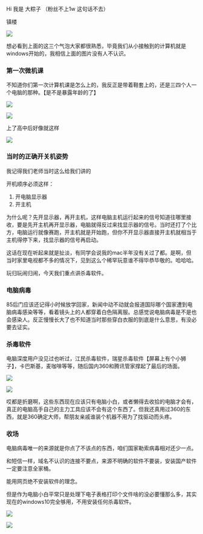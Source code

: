 Hi 我是 大粽子 （粉丝不上1w 这句话不去）

镇楼

![](https://gitee.com/stivepeim/img4mk/raw/master/20210322222309.png)

想必看到上面的这三个气泡大家都很熟悉，毕竟我们从小接触到的计算机就是windows开始的，我相信上面的图片没有人不认识。

### 第一次微机课

不知道你们第一次计算机课是怎么上的，我反正是带着鞋套上的，还是三四个人一个电脑的那种。【是不是暴露年龄的了】

![](https://gitee.com/stivepeim/img4mk/raw/master/20210322223054.png)

![](https://gitee.com/stivepeim/img4mk/raw/master/20210322222957.png)



上了高中后好像就这样

![](https://gitee.com/stivepeim/img4mk/raw/master/20210322222916.png)

### 当时的正确开关机姿势

我记得我们老师当时这么给我们讲的

开机顺序必须这样：

1. 开电脑显示器
2. 开主机

为什么呢？先开显示器，再开主机，这样电脑主机运行起来的信号知道往哪里接收，要是先开主机再开显示器，电脑就得反过来找显示器的信号。当时还打了个比方，电脑运行就像赛跑，开主机就是开始跑，但你不开显示器直接开主机就相当于主机得停下来，找显示器的信号再启动。

这话在现在听起来就是扯淡，有同学会说我的mac半年没有关过了都。是啊，但当时家里电视都不多的情况下，见到这么个稀罕玩意谁不得毕恭毕敬的。哈哈哈。

玩归玩闹归闹，今天我们重点讲杀毒软件。

### 电脑病毒

85后门应该还记得小时候放学回家，新闻中动不动就会报道国际哪个国家遭到电脑病毒感染等等，看着镜头上的人都穿着白色隔离服。总感觉说电脑病毒是不是也会感染人。反正慢慢长大了也不知道当时那些穿白衣服的到底是什么意思，有没必要去证实。

### 杀毒软件

电脑深度用户没见过也听过，江民杀毒软件，瑞星杀毒软件【屏幕上有个小狮子】，卡巴斯基，麦咖啡等等，随后国内360和腾讯管家撑起了最后的场面。

![](https://gitee.com/stivepeim/img4mk/raw/master/20210322224323.png)

![](https://gitee.com/stivepeim/img4mk/raw/master/20210322224351.png)

哎都是折磨啊，这些东西现在应该只有电脑小白，或者懒得去收拾的电脑才会有，真正的电脑高手自己的主力工具应该不会有这个东西了。但我还真用过360的东西，就是360确定大师，帮朋友亲戚谁装个机器不用为了找驱动而头疼。

### 收场

电脑病毒唯一的来源就是你点了不该点的东西，咱们国家勒索病毒相对还少一点。

和短信一样，域名不认识的连接不要点，来源不明确的软件不要装，安装国产软件一定要注意全家桶。

能用网页绝不安装软件的理念。

但是作为电脑小白平常只是处理下电子表格打印个文件啥的没必要懂那么多，其实现在的windows10完全够用，不用安装任何杀毒软件。

![](https://gitee.com/stivepeim/img4mk/raw/master/20210306212709.png)

![](https://gitee.com/stivepeim/img4mk/raw/master/20201226230441.gif)